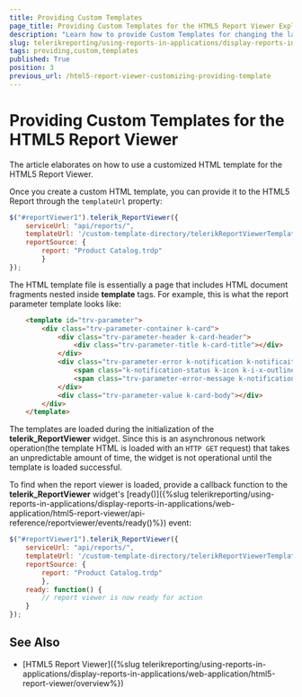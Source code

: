 ```yaml
---
title: Providing Custom Templates
page_title: Providing Custom Templates for the HTML5 Report Viewer Explained
description: "Learn how to provide Custom Templates for changing the layout of the HTML5 Report Viewer in Telerik Reporting."
slug: telerikreporting/using-reports-in-applications/display-reports-in-applications/web-application/html5-report-viewer/customizing/styling-and-appearance/providing-custom-templates
tags: providing,custom,templates
published: True
position: 3
previous_url: /html5-report-viewer-customizing-providing-template
---
```


# Providing Custom Templates for the HTML5 Report Viewer

The article elaborates on how to use a customized HTML template for the HTML5 Report Viewer.

Once you create a custom HTML template, you can provide it to the HTML5 Report through the `templateUrl` property:

````JavaScript
$("#reportViewer1").telerik_ReportViewer({
	serviceUrl: "api/reports/",
	templateUrl: '/custom-template-directory/telerikReportViewerTemplate.html',
	reportSource: { 
		report: "Product Catalog.trdp" 
		}
});
````

The HTML template file is essentially a page that includes HTML document fragments nested inside __template__ tags. For example, this is what the report parameter template looks like:

````HTML
    <template id="trv-parameter">
        <div class="trv-parameter-container k-card">
            <div class="trv-parameter-header k-card-header">
                <div class="trv-parameter-title k-card-title"></div>
            </div>
            <div class="trv-parameter-error k-notification k-notificaiton-error">
                <span class="k-notification-status k-icon k-i-x-outline"></span>
                <span class="trv-parameter-error-message k-notification-content"></span>
            </div>
            <div class="trv-parameter-value k-card-body"></div>
        </div>
    </template>
````

The templates are loaded during the initialization of the __telerik_ReportViewer__ widget. Since this is an asynchronous network operation(the template HTML is loaded with an `HTTP GET` request) that takes an unpredictable amount of time, the widget is not operational until the template is loaded successful. 

To find when the report viewer is loaded, provide a callback function to the __telerik_ReportViewer__ widget's [ready()]({%slug telerikreporting/using-reports-in-applications/display-reports-in-applications/web-application/html5-report-viewer/api-reference/reportviewer/events/ready()%}) event:

````JavaScript
$("#reportViewer1").telerik_ReportViewer({
	serviceUrl: "api/reports/",
	templateUrl: '/custom-template-directory/telerikReportViewerTemplate.html',
	reportSource: { 
		report: "Product Catalog.trdp" 
		},
	ready: function() {
		// report viewer is now ready for action
	}
});
````


## See Also

* [HTML5 Report Viewer]({%slug telerikreporting/using-reports-in-applications/display-reports-in-applications/web-application/html5-report-viewer/overview%})
